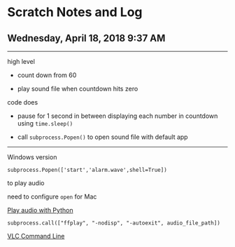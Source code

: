 # Scratch Notes and Log

## Wednesday, April 18, 2018 9:37 AM

-------------------------------------

high level

* count down from 60

* play sound file when countdown hits zero

code does

* pause for 1 second in between displaying each number in countdown using `time.sleep()`

* call `subprocess.Popen()` to open sound file with default app

-------------------------------------

Windows version

	subprocess.Popen(['start','alarm.wave',shell=True])

to play audio

need to configure `open` for Mac

[Play audio with Python](https://stackoverflow.com/questions/260738/play-audio-with-python)

	subprocess.call(["ffplay", "-nodisp", "-autoexit", audio_file_path])

[VLC Command Line](https://wiki.videolan.org/Command_line/)

